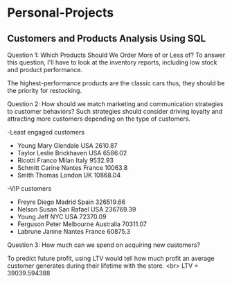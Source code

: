 # Personal-Projects

## Customers and Products Analysis Using SQL

Question 1: Which Products Should We Order More of or Less of?
To answer this question, I'll have to look at the inventory reports, including low stock and product performance. 

The highest-performance products are the classic cars thus, they should be the priority for restocking. 

Question 2: How should we match marketing and communication strategies to customer behaviors?
Such strategies should consider driving loyalty and attracting more customers depending on the type of customers. 

-Least engaged customers
* Young	  Mary	   Glendale	  USA	   2610.87
* Taylor  Leslie	 Brickhaven USA	   6586.02
* Ricotti	Franco	 Milan	     Italy	 9532.93
* Schmitt	Carine 	Nantes	    France	10063.8
* Smith	  Thomas 	London     UK	    10868.04
 
-VIP customers
* Freyre	  Diego 	Madrid	    Spain	    326519.66
* Nelson	  Susan	 San Rafael USA	      236769.39
* Young	   Jeff	  NYC	       USA	      72370.09
* Ferguson Peter	 Melbourne	 Australia	70311.07
* Labrune	 Janine Nantes	    France	   60875.3 

Question 3: How much can we spend on acquiring new customers?

To predict future profit, using LTV would tell how much profit an average customer generates during their lifetime with the store. <br\> LTV = 39039.594388
